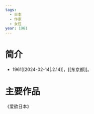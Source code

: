 ```yaml
---
tags:
  - 日本
  - 作家
  - 女性
year: 1961
---
```

# 简介

- 1961[[2024-02-14|.2.14]]，[[东京都]]。
# 主要作品

《爱欲日本》
